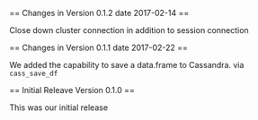 == Changes in Version 0.1.2 date 2017-02-14 ==

Close down cluster connection in addition to session connection

== Changes in Version 0.1.1 date 2017-02-22 ==

We added the capability to save a data.frame to Cassandra. via `cass_save_df`

== Initial Releave Version 0.1.0 ==

This was our initial release

